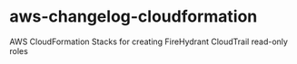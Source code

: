 # aws-changelog-cloudformation
AWS CloudFormation Stacks for creating FireHydrant CloudTrail read-only roles
